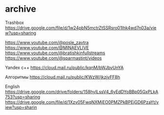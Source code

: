 # archive
Trashbox
https://drive.google.com/file/d/1w24pbN5mctrZtSSRsro01Ihk4wd7n03a/view?usp=sharing


https://www.youtube.com/@posle_zavtra
https://www.youtube.com/@MINAEVLIVE
https://www.youtube.com/@bratishkinfullstreams
https://www.youtube.com/@sparmastint/videos


Yandex c++
https://cloud.mail.ru/public/kqnM/bWJbvUnYA

Алгоритмы
https://cloud.mail.ru/public/KWzW/jkzjvFF8h

English
https://drive.google.com/drive/folders/158hyILssV4_6yEdDYoBBp05GxPLkA753?usp=sharing
https://drive.google.com/file/d/1Xzv05FwqNXMjEO0PMZPkBPEjGD6PzaYt/view?usp=sharin

